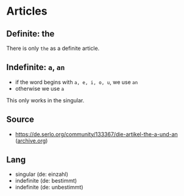 # Articles

## Definite: the

There is only `the` as a definite article.

## Indefinite: `a`, `an`

- if the word begins with `a, e, i, o, u`, we use `an`
- otherwise we use `a`

This only works in the singular.

## Source

- https://de.serlo.org/community/133367/die-artikel-the-a-und-an ([archive.org](https://web.archive.org/web/20210220153337/https://de.serlo.org/community/133367/die-artikel-the-a-und-an))

## Lang

- singular (de: einzahl)
- indefinite (de: bestimmt)
- indefinite (de: unbestimmt)
